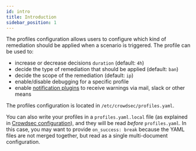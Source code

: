 ```yaml
---
id: intro
title: Introduction
sidebar_position: 1
---
```


The profiles configuration allows users to configure which kind of remediation should be applied when a scenario is triggered. The profile can be used to:

- increase or decrease decisions `duration` (default: `4h`)
- decide the type of remediation that should be applied (default: `ban`)
- decide the scope of the remediation (default: `ip`)
- enable/disable debugging for a specific profile
- enable [notification plugins](https://docs.crowdsec.net/docs/next/notification_plugins/intro/) to receive warnings via mail, slack or other means

The profiles configuration is located in `/etc/crowdsec/profiles.yaml`.

You can also write your profiles in a `profiles.yaml.local` file (as explained
in [Crowdsec configuration](/configuration/crowdsec_configuration)), and they
will be read _before_ `profiles.yaml`. In this case, you may want to provide
`on_success: break` because the YAML files are not merged together, but read as
a single multi-document configuration.

